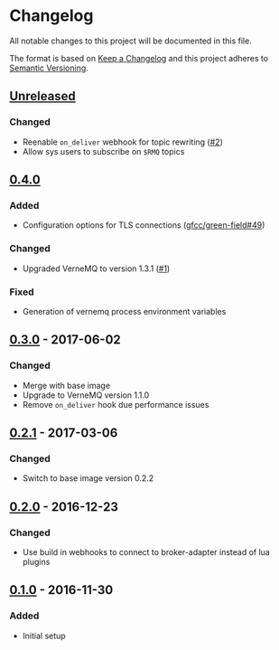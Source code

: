 # Changelog
All notable changes to this project will be documented in this file.

The format is based on [Keep a Changelog](http://keepachangelog.com/en/1.0.0/)
and this project adheres to [Semantic Versioning](http://semver.org/spec/v2.0.0.html).

## [Unreleased]
### Changed
- Reenable `on_deliver` webhook for topic rewriting ([#2])
- Allow sys users to subscribe on `$RMQ` topics

[#2]: https://gitlab.com/gfcc/broker-adapter/issues/2

## [0.4.0]
### Added
- Configuration options for TLS connections ([gfcc/green-field#49])

### Changed
- Upgraded VerneMQ to version 1.3.1 ([#1])

### Fixed
- Generation of vernemq process environment variables

[#1]: https://gitlab.com/gfcc/broker/issues/1
[gfcc/green-field#49]: https://gitlab.com/gfcc/green-field/issues/49

## [0.3.0] - 2017-06-02
### Changed
- Merge with base image
- Upgrade to VerneMQ version 1.1.0
- Remove `on_deliver` hook due performance issues

## [0.2.1] - 2017-03-06
### Changed
- Switch to base image version 0.2.2

## [0.2.0] - 2016-12-23
### Changed
- Use build in webhooks to connect to broker-adapter instead of lua plugins

## [0.1.0] - 2016-11-30
### Added
- Initial setup


[Unreleased]: https://gitlab.com/gfcc/broker/compare/0.4.0...develop
[0.4.0]: https://gitlab.com/gfcc/broker/compare/0.3.0...0.4.0
[0.3.0]: https://gitlab.com/gfcc/broker/compare/0.2.1...0.3.0
[0.2.1]: https://gitlab.com/gfcc/broker/compare/0.2.0...0.2.1
[0.2.0]: https://gitlab.com/gfcc/broker/compare/0.1.0...0.2.0
[0.1.0]: https://gitlab.com/gfcc/broker/compare/6b8862c5...0.1.0
